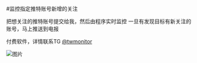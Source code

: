#监控指定推特账号新增的关注

把想关注的推特账号提交给我，然后由程序实时监控
一旦有发现目标有新关注的账号，马上推送到电报

付费软件，详情联系TG [@twmonitor](https://t.me/twmonitor)

![图片](https://user-images.githubusercontent.com/113999570/191274811-7c72ee9d-cfd4-4470-824e-4e5499342099.png)
